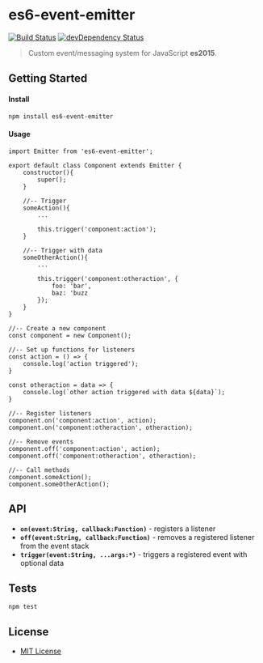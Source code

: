 # es6-event-emitter
[![Build Status](https://travis-ci.org/JFusco/es6-event-emitter.svg?branch=master)](https://travis-ci.org/JFusco/es6-event-emitter)
[![devDependency Status](https://david-dm.org/JFusco/es6-event-emitter/dev-status.svg)](https://david-dm.org/JFusco/es6-event-emitter#info=devDependencies)

> Custom event/messaging system for JavaScript **es2015**.

## Getting Started ##

#### Install
```
npm install es6-event-emitter
```

#### Usage
```
import Emitter from 'es6-event-emitter';

export default class Component extends Emitter {
	constructor(){
		super();
	}
	
	//-- Trigger
	someAction(){
		...
	
		this.trigger('component:action');
	}
	
	//-- Trigger with data
	someOtherAction(){
		...
	
        this.trigger('component:otheraction', {
            foo: 'bar',
            baz: 'buzz
        });
    }
}

//-- Create a new component
const component = new Component();

//-- Set up functions for listeners
const action = () => {
	console.log('action triggered');
}

const otheraction = data => {
	console.log(`other action triggered with data ${data}`);
}

//-- Register listeners
component.on('component:action', action);
component.on('component:otheraction', otheraction);

//-- Remove events
component.off('component:action', action);
component.off('component:otheraction', otheraction);

//-- Call methods
component.someAction();
component.someOtherAction();
```

## API ##
* **`on(event:String, callback:Function)`** - registers a listener
* **`off(event:String, callback:Function)`** - removes a registered listener from the event stack
* **`trigger(event:String, ...args:*)`** - triggers a registered event with optional data

## Tests ##
```
npm test
```

## License ##

 * [MIT License](http://www.opensource.org/licenses/mit-license.php)